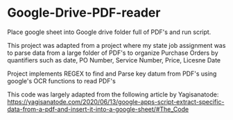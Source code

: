 # Google-Drive-PDF-reader
Place google sheet into Google drive folder full of PDF's and run script.

This project was adapted from a project where my state job assignment 
was to parse data from a large folder of PDF's to organize Purchase Orders 
by quantifiers such as date, PO Number, Service Number, Price, Licesne Date

Project implements REGEX to find and Parse key datum from PDF's using google's OCR functions to read PDF's 

This code was largely adapted from the following article by Yagisanatode:
https://yagisanatode.com/2020/06/13/google-apps-script-extract-specific-data-from-a-pdf-and-insert-it-into-a-google-sheet/#The_Code

